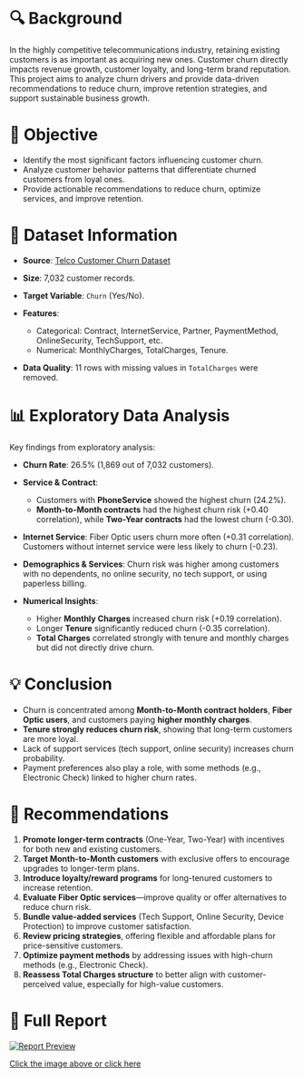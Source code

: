 # 🔍 Background

In the highly competitive telecommunications industry, retaining existing customers is as important as acquiring new ones. Customer churn directly impacts revenue growth, customer loyalty, and long-term brand reputation. This project aims to analyze churn drivers and provide data-driven recommendations to reduce churn, improve retention strategies, and support sustainable business growth.

# 🎯 Objective

* Identify the most significant factors influencing customer churn.
* Analyze customer behavior patterns that differentiate churned customers from loyal ones.
* Provide actionable recommendations to reduce churn, optimize services, and improve retention.

# 📂 Dataset Information

* **Source**: [Telco Customer Churn Dataset](https://www.kaggle.com/datasets/blastchar/telco-customer-churn)
* **Size**: 7,032 customer records.
* **Target Variable**: `Churn` (Yes/No).
* **Features**:

  * Categorical: Contract, InternetService, Partner, PaymentMethod, OnlineSecurity, TechSupport, etc.
  * Numerical: MonthlyCharges, TotalCharges, Tenure.
* **Data Quality**: 11 rows with missing values in `TotalCharges` were removed.

# 📊 Exploratory Data Analysis

Key findings from exploratory analysis:

* **Churn Rate**: 26.5% (1,869 out of 7,032 customers).
* **Service & Contract**:

  * Customers with **PhoneService** showed the highest churn (24.2%).
  * **Month-to-Month contracts** had the highest churn risk (+0.40 correlation), while **Two-Year contracts** had the lowest churn (-0.30).
* **Internet Service**: Fiber Optic users churn more often (+0.31 correlation). Customers without internet service were less likely to churn (-0.23).
* **Demographics & Services**: Churn risk was higher among customers with no dependents, no online security, no tech support, or using paperless billing.
* **Numerical Insights**:

  * Higher **Monthly Charges** increased churn risk (+0.19 correlation).
  * Longer **Tenure** significantly reduced churn (-0.35 correlation).
  * **Total Charges** correlated strongly with tenure and monthly charges but did not directly drive churn.

# 💡 Conclusion

* Churn is concentrated among **Month-to-Month contract holders**, **Fiber Optic users**, and customers paying **higher monthly charges**.
* **Tenure strongly reduces churn risk**, showing that long-term customers are more loyal.
* Lack of support services (tech support, online security) increases churn probability.
* Payment preferences also play a role, with some methods (e.g., Electronic Check) linked to higher churn rates.

# 📌 Recommendations

1. **Promote longer-term contracts** (One-Year, Two-Year) with incentives for both new and existing customers.
2. **Target Month-to-Month customers** with exclusive offers to encourage upgrades to longer-term plans.
3. **Introduce loyalty/reward programs** for long-tenured customers to increase retention.
4. **Evaluate Fiber Optic services**—improve quality or offer alternatives to reduce churn risk.
5. **Bundle value-added services** (Tech Support, Online Security, Device Protection) to improve customer satisfaction.
6. **Review pricing strategies**, offering flexible and affordable plans for price-sensitive customers.
7. **Optimize payment methods** by addressing issues with high-churn methods (e.g., Electronic Check).
8. **Reassess Total Charges structure** to better align with customer-perceived value, especially for high-value customers.

# 📕 Full Report
[![Report Preview](https://palankarta.com/wp-content/uploads/2020/06/DETAILED-PROJECT-REPORT-1024x576.jpg)](https://docs.google.com/viewer?url=https://raw.githubusercontent.com/azizp128/data-science-projects/refs/heads/main/telco-customer-churn-analysis/report.pdf)

[Click the image above or click here](https://docs.google.com/viewer?url=https://raw.githubusercontent.com/azizp128/data-science-projects/refs/heads/main/telco-customer-churn-analysis/report.pdf)